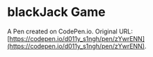 # blackJack Game

A Pen created on CodePen.io. Original URL: [https://codepen.io/d011y_s1ngh/pen/zYwrENN](https://codepen.io/d011y_s1ngh/pen/zYwrENN).

